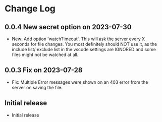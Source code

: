 # Change Log

## 0.0.4 New secret option on 2023-07-30
- New: Add option 'watchTimeout'. This will ask the server every X seconds for file changes. You most definitely should NOT use it, as the include list/ exclude list in the vscode settings are IGNORED and some files might not be watched at all.

## 0.0.3 Fix on 2023-07-28
- Fix: Multiple Error messages were shown on an 403 error from the server on saving the file.

## Initial release

- Initial release
